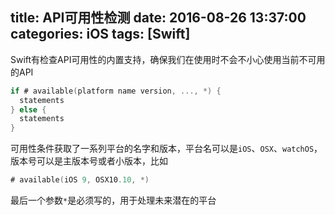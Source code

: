 title: API可用性检测
date: 2016-08-26 13:37:00
categories: iOS
tags: [Swift]
---
Swift有检查API可用性的内置支持，确保我们在使用时不会不小心使用当前不可用的API
<!--more-->
```swift
if # available(platform name version, ..., *) {
  statements
} else {
  statements
}
```
可用性条件获取了一系列平台的名字和版本，平台名可以是`iOS`、`OSX`、`watchOS`，版本号可以是主版本号或者小版本，比如
```swift
# available(iOS 9, OSX10.10, *)
```
最后一个参数`*`是必须写的，用于处理未来潜在的平台
